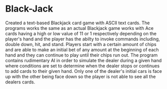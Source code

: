# Black-Jack
Created a text-based Blackjack card game with ASCII text cards. The programs works the same as an actual Blackjack game works with Ace cards having a high or low value of 11 or 1 respectively depending on the player's hand and the player has the abilty to invoke commands including, double down, hit, and stand. Players start with a certain amount of chips and are able to make an initial bet of any amount at the beginning of each hand and they can continue to play until their chips run out. The program contains rudimentary AI in order to simulate the dealer during a given hand where conditions are set to determine when the dealer stops or continues to add cards to their given hand. Only one of the dealer's initial cars is face up with the other being face down so the player is not able to see all the dealers cards.
